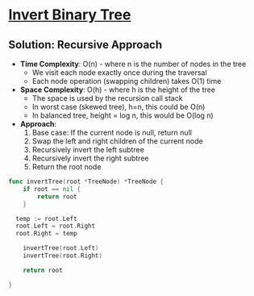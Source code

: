 # [Invert Binary Tree](https://leetcode.com/problems/invert-binary-tree/)

## Solution: Recursive Approach
- **Time Complexity**: O(n) - where n is the number of nodes in the tree
  - We visit each node exactly once during the traversal
  - Each node operation (swapping children) takes O(1) time
- **Space Complexity**: O(h) - where h is the height of the tree
  - The space is used by the recursion call stack
  - In worst case (skewed tree), h=n, this could be O(n)
  - In balanced tree, height = log n, this would be O(log n)
- **Approach**:
  1. Base case: If the current node is null, return null
  2. Swap the left and right children of the current node
  3. Recursively invert the left subtree
  4. Recursively invert the right subtree
  5. Return the root node

```go
func invertTree(root *TreeNode) *TreeNode {
    if root == nil {
		return root
	}

  temp := root.Left
  root.Left = root.Right
  root.Right = temp

	invertTree(root.Left)
	invertTree(root.Right)

	return root

}

```